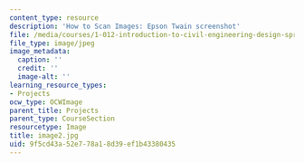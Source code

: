```yaml
---
content_type: resource
description: 'How to Scan Images: Epson Twain screenshot'
file: /media/courses/1-012-introduction-to-civil-engineering-design-spring-2002/9f5cd43a52e778a18d39ef1b43380435_image2.jpg
file_type: image/jpeg
image_metadata:
  caption: ''
  credit: ''
  image-alt: ''
learning_resource_types:
- Projects
ocw_type: OCWImage
parent_title: Projects
parent_type: CourseSection
resourcetype: Image
title: image2.jpg
uid: 9f5cd43a-52e7-78a1-8d39-ef1b43380435
---
```

